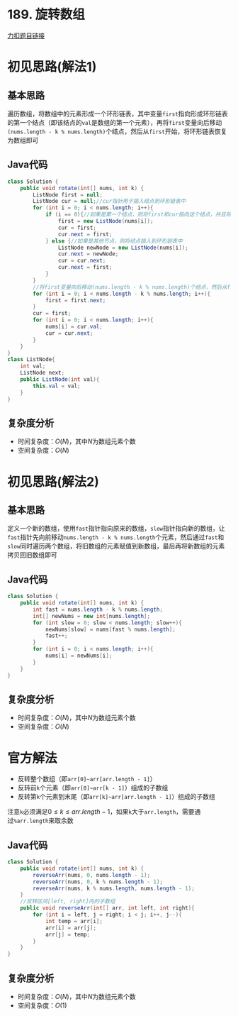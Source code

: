 # 189. 旋转数组

[力扣题目链接](https://leetcode-cn.com/problems/rotate-array/)


# 初见思路(解法1)

## 基本思路
遍历数组，将数组中的元素形成一个环形链表，其中变量`first`指向形成环形链表的第一个结点（即该结点的`val`是数组的第一个元素），再将`first`变量向后移动`(nums.length - k % nums.length)`个结点，然后从`first`开始，将环形链表恢复为数组即可

## Java代码

```java
class Solution {
    public void rotate(int[] nums, int k) {
        ListNode first = null;
        ListNode cur = null;//cur指针用于插入结点到环形链表中
        for (int i = 0; i < nums.length; i++){
            if (i == 0){//如果是第一个结点，则将first和cur指向这个结点，并且将next域指向自己，形成环形链表
                first = new ListNode(nums[i]);
                cur = first;
                cur.next = first;
            } else {//如果是其他节点，则将结点插入到环形链表中
                ListNode newNode = new ListNode(nums[i]);
                cur.next = newNode;
                cur = cur.next;
                cur.next = first;
            }
        }
        //将first变量向后移动(nums.length - k % nums.length)个结点，然后从first开始，将环形链表恢复为数组即可
        for (int i = 0; i < nums.length - k % nums.length; i++){
            first = first.next;
        }
        cur = first;
        for (int i = 0; i < nums.length; i++){
            nums[i] = cur.val;
            cur = cur.next;
        }
    }
}
class ListNode{
    int val;
    ListNode next;
    public ListNode(int val){
        this.val = val;
    }
}
```

## 复杂度分析
- 时间复杂度：$O(N)$，其中$N$为数组元素个数
- 空间复杂度：$O(N)$

# 初见思路(解法2)

## 基本思路
定义一个新的数组，使用`fast`指针指向原来的数组，`slow`指针指向新的数组，让`fast`指针先向前移动`nums.length - k % nums.length`个元素，然后通过`fast`和`slow`同时遍历两个数组，将旧数组的元素赋值到新数组，最后再将新数组的元素拷贝回旧数组即可

## Java代码
```java
class Solution {
    public void rotate(int[] nums, int k) {
        int fast = nums.length - k % nums.length;
        int[] newNums = new int[nums.length];
        for (int slow = 0; slow < nums.length; slow++){
            newNums[slow] = nums[fast % nums.length];
            fast++;
        }
        for (int i = 0; i < nums.length; i++){
            nums[i] = newNums[i];
        }
    }
}
```

## 复杂度分析
- 时间复杂度：$O(N)$，其中$N$为数组元素个数
- 空间复杂度：$O(N)$

# 官方解法

- 反转整个数组（即`arr[0]~arr[arr.length - 1]`）
- 反转前`k`个元素（即`arr[0]~arr[k - 1]`）组成的子数组
- 反转第`k`个元素到末尾（即`arr[k]~arr[arr.length - 1]`）组成的子数组

注意`k`必须满足$0 \le k \le arr.length - 1$，如果`k`大于`arr.length`，需要通过`%arr.length`来取余数

## Java代码
```java
class Solution {
    public void rotate(int[] nums, int k) {
        reverseArr(nums, 0, nums.length - 1);
        reverseArr(nums, 0, k % nums.length - 1);
        reverseArr(nums, k % nums.length, nums.length - 1);
    }
    //反转区间[left, right]内的子数组
    public void reverseArr(int[] arr, int left, int right){
        for (int i = left, j = right; i < j; i++, j--){
            int temp = arr[i];
            arr[i] = arr[j];
            arr[j] = temp;
        }
    }
}
```

## 复杂度分析
- 时间复杂度：$O(N)$，其中$N$为数组元素个数
- 空间复杂度：$O(1)$